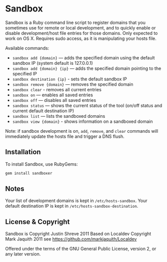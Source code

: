 # Sandbox

Sandbox is a Ruby command line script to register domains that you sometimes use for remote or local development, and to quickly enable or disable development/host file entries for those domains. Only expected to work on OS X. Requires sudo access, as it is manipulating your hosts file.

Available commands:

* `sandbox add {domain}` — adds the specified domain using the default sandbox IP (system default is 127.0.0.1)
* `sandbox add {domain} {ip}` — adds the specified domain pointing to the specified IP
* `sandbox destination {ip}` - sets the default sandbox IP
* `sandbox remove {domain}` — removes the specified domain
* `sandbox clear` - removes all current entries
* `sandbox on` — enables all saved entries
* `sandbox off` — disables all saved entries
* `sandbox status` — shows the current status of the tool (on/off status and current default destination IP)
* `sandbox list` — lists the sandboxed domains
* `sandbox view {domain}` - shows information on a sandboxed domain

Note: if sandbox development is on, `add`, `remove`, and `clear` commands will immediately update the hosts file and trigger a DNS flush.

## Installation

To install Sandbox, use RubyGems:

```bash
gem install sandboxer
```

## Notes

Your list of development domains is kept in `/etc/hosts-sandbox`.
Your default destination IP is kept in `/etc/hosts-sandbox-destination`.

## License & Copyright

Sandbox is Copyright Justin Shreve 2011
Based on Localdev Copyright Mark Jaquith 2011
see https://github.com/markjaquith/Localdev

Offered under the terms of the GNU General Public License, version 2, or any later version.